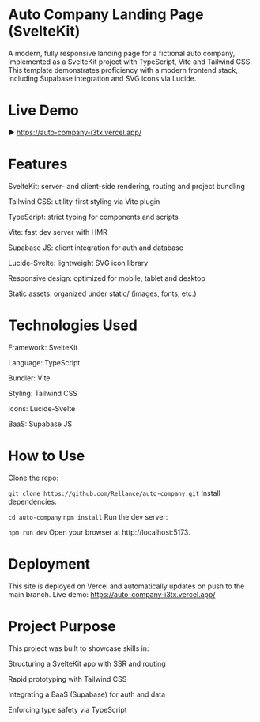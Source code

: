 # Auto Company Landing Page (SvelteKit)
A modern, fully responsive landing page for a fictional auto company, implemented as a SvelteKit project with TypeScript, Vite and Tailwind CSS.
This template demonstrates proficiency with a modern frontend stack, including Supabase integration and SVG icons via Lucide.

# Live Demo
▶️ https://auto-company-i3tx.vercel.app/

# Features
SvelteKit: server- and client-side rendering, routing and project bundling

Tailwind CSS: utility-first styling via Vite plugin

TypeScript: strict typing for components and scripts

Vite: fast dev server with HMR

Supabase JS: client integration for auth and database

Lucide-Svelte: lightweight SVG icon library

Responsive design: optimized for mobile, tablet and desktop

Static assets: organized under static/ (images, fonts, etc.)

# Technologies Used
Framework: SvelteKit

Language: TypeScript

Bundler: Vite

Styling: Tailwind CSS

Icons: Lucide-Svelte

BaaS: Supabase JS

# How to Use
Clone the repo:

```git clone https://github.com/Rellance/auto-company.git```
Install dependencies:  

```cd auto-company```
```npm install```
Run the dev server:

```npm run dev```
Open your browser at http://localhost:5173.  

# Deployment
This site is deployed on Vercel and automatically updates on push to the main branch.
Live demo: https://auto-company-i3tx.vercel.app/

# Project Purpose
This project was built to showcase skills in:

Structuring a SvelteKit app with SSR and routing

Rapid prototyping with Tailwind CSS

Integrating a BaaS (Supabase) for auth and data

Enforcing type safety via TypeScript
